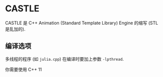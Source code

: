 # CASTLE

CASTLE 是 C++ Animation (Standard Template Library) Engine 的缩写 (STL 是乱加的).

## 编译选项

多线程的程序 (如 `julia.cpp`) 在编译时要加上参数 `-lpthread`.

你需要使用 C++ 11
